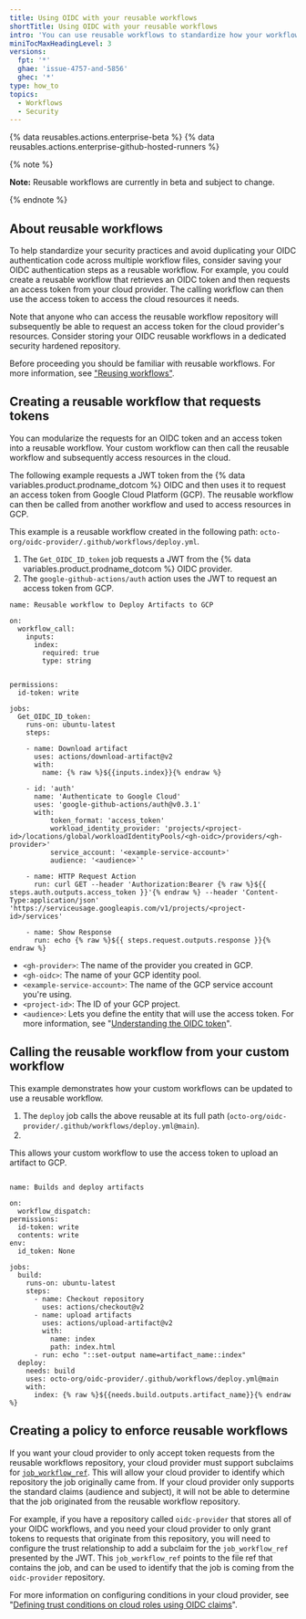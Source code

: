 ```yaml
---
title: Using OIDC with your reusable workflows
shortTitle: Using OIDC with your reusable workflows
intro: 'You can use reusable workflows to standardize how your workflows authenticate with OIDC.'
miniTocMaxHeadingLevel: 3
versions:
  fpt: '*'
  ghae: 'issue-4757-and-5856'
  ghec: '*'
type: how_to
topics:
  - Workflows
  - Security
---
```


{% data reusables.actions.enterprise-beta %}
{% data reusables.actions.enterprise-github-hosted-runners %}

{% note %}

**Note:** Reusable workflows are currently in beta and subject to change.

{% endnote %}

## About reusable workflows

To help standardize your security practices and avoid duplicating your OIDC authentication code across multiple workflow files, consider saving your OIDC authentication steps as a reusable workflow. For example, you could create a reusable workflow that retrieves an OIDC token and then requests an access token from your cloud provider. The calling workflow can then use the access token to access the cloud resources it needs.

Note that anyone who can access the reusable workflow repository will subsequently be able to request an access token for the cloud provider's resources. Consider storing your OIDC reusable workflows in a dedicated security hardened repository.

Before proceeding you should be familiar with reusable workflows. For more information, see ["Reusing workflows"](/actions/learn-github-actions/reusing-workflows).

## Creating a reusable workflow that requests tokens

You can modularize the requests for an OIDC token and an access token into a reusable workflow. Your custom workflow can then call the reusable workflow and subsequently access resources in the cloud.

The following example requests a JWT token from the {% data variables.product.prodname_dotcom %} OIDC and then uses it to request an access token from Google Cloud Platform (GCP). The reusable workflow can then be called from another workflow and used to access resources in GCP.

This example is a reusable workflow created in the following path: `octo-org/oidc-provider/.github/workflows/deploy.yml`. 
1. The `Get_OIDC_ID_token` job requests a JWT from the {% data variables.product.prodname_dotcom %} OIDC provider.
1. The `google-github-actions/auth` action uses the JWT to request an access token from GCP.

```yaml{:copy}
name: Reusable workflow to Deploy Artifacts to GCP

on:
  workflow_call:
    inputs:
      index:
        required: true
        type: string
   

permissions:
  id-token: write

jobs:
  Get_OIDC_ID_token:
    runs-on: ubuntu-latest
    steps:
    
    - name: Download artifact
      uses: actions/download-artifact@v2
      with:
        name: {% raw %}${{inputs.index}}{% endraw %}

    - id: 'auth'
      name: 'Authenticate to Google Cloud'
      uses: 'google-github-actions/auth@v0.3.1'
      with:
          token_format: 'access_token'
          workload_identity_provider: 'projects/<project-id>/locations/global/workloadIdentityPools/<gh-oidc>/providers/<gh-provider>'
          service_account: '<example-service-account>'
          audience: '<audience>`'

    - name: HTTP Request Action
      run: curl GET --header 'Authorization:Bearer {% raw %}${{ steps.auth.outputs.access_token }}'{% endraw %} --header 'Content-Type:application/json' 'https://serviceusage.googleapis.com/v1/projects/<project-id>/services'
       
    - name: Show Response
      run: echo {% raw %}${{ steps.request.outputs.response }}{% endraw %}
```

- `<gh-provider>`: The name of the provider you created in GCP.
- `<gh-oidc>`: The name of your GCP identity pool.
- `<example-service-account>`: The name of the GCP service account you're using.
- `<project-id>`: The ID of your GCP project.
- `<audience>`: Lets you define the entity that will use the access token. For more information, see "[Understanding the OIDC token](/actions/deployment/security-hardening-your-deployments/about-security-hardening-with-openid-connect#understanding-the-oidc-token)".

## Calling the reusable workflow from your custom workflow

This example demonstrates how your custom workflows can be updated to use a reusable workflow.

1. The `deploy` job calls the above reusable at its full path (`octo-org/oidc-provider/.github/workflows/deploy.yml@main`). 
1. 
This allows your custom workflow to use the access token to upload an artifact to GCP.

```yaml{:copy}

name: Builds and deploy artifacts

on:
  workflow_dispatch:
permissions:
  id-token: write
  contents: write
env:
  id_token: None

jobs:
  build:
    runs-on: ubuntu-latest
    steps:
      - name: Checkout repository
        uses: actions/checkout@v2
      - name: upload artifacts
        uses: actions/upload-artifact@v2
        with:
          name: index
          path: index.html
      - run: echo "::set-output name=artifact_name::index"
  deploy:
    needs: build
    uses: octo-org/oidc-provider/.github/workflows/deploy.yml@main
    with:
      index: {% raw %}${{needs.build.outputs.artifact_name}}{% endraw %}
```

## Creating a policy to enforce reusable workflows

If you want your cloud provider to only accept token requests from the reusable workflows repository, your cloud provider must support subclaims for [`job_workflow_ref`](/actions/deployment/security-hardening-your-deployments/about-security-hardening-with-openid-connect#understanding-the-oidc-token). This will allow your cloud provider to identify which repository the job originally came from. If your cloud provider only supports the standard claims (audience and subject), it will not be able to determine that the job originated from the reusable workflow repository.

For example, if you have a repository called `oidc-provider` that stores all of your OIDC workflows, and you need your cloud provider to only grant tokens to requests that originate from this repository, you will need to configure the trust relationship to add a subclaim for the `job_workflow_ref` presented by the JWT. This `job_workflow_ref` points to the file ref that contains the job, and can be used to identify that the job is coming from the `oidc-provider` repository.

For more information on configuring conditions in your cloud provider, see "[Defining trust conditions on cloud roles using OIDC claims](/actions/deployment/security-hardening-your-deployments/about-security-hardening-with-openid-connect#defining-trust-conditions-on-cloud-roles-using-oidc-claims)".
